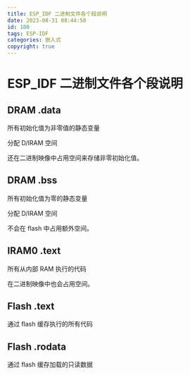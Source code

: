 ```yaml
---
title: ESP_IDF 二进制文件各个段说明
date: 2023-08-31 08:44:50
id: 100
tags: ESP-IDF
categories: 嵌入式
copyright: true
---
```


# ESP_IDF 二进制文件各个段说明

## DRAM .data

所有初始化值为非零值的静态变量

分配 D/IRAM 空间

还在二进制映像中占用空间来存储非零初始化值。



## DRAM .bss

所有初始化值为零的静态变量

分配 D/IRAM 空间

不会在 flash 中占用额外空间。



## IRAM0 .text

所有从内部 RAM 执行的代码

 在二进制映像中也会占用空间。



## Flash .text

通过 flash 缓存执行的所有代码



## Flash .rodata

通过 flash 缓存加载的只读数据




